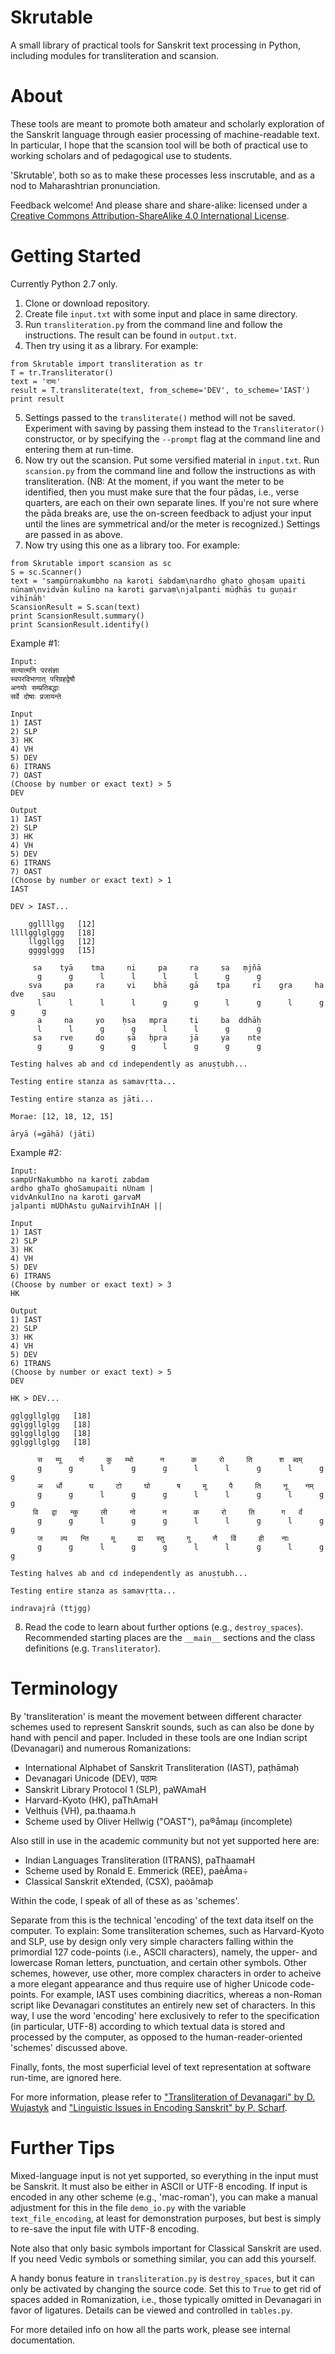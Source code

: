 # Skrutable

A small library of practical tools for Sanskrit text processing in Python, including modules for transliteration and scansion.

# About

These tools are meant to promote both amateur and scholarly exploration of the Sanskrit language through easier processing of machine-readable text. In particular, I hope that the scansion tool will be both of practical use to working scholars and of pedagogical use to students.

'Skrutable', both so as to make these processes less inscrutable, and as a nod to Maharashtrian pronunciation.

Feedback welcome! And please share and share-alike: licensed under a [Creative Commons Attribution-ShareAlike 4.0 International License](https://creativecommons.org/licenses/by-sa/4.0/).

# Getting Started

Currently Python 2.7 only.

1. Clone or download repository.
2. Create file `input.txt` with some input and place in same directory.
3. Run `transliteration.py` from the command line and follow the instructions. The result can be found in `output.txt`.
4. Then try using it as a library. For example:
~~~~
from Skrutable import transliteration as tr
T = tr.Transliterator()
text = 'रामः'
result = T.transliterate(text, from_scheme='DEV', to_scheme='IAST')
print result
~~~~
5. Settings passed to the `transliterate()` method will not be saved. Experiment with saving by passing them instead to the `Transliterator()` constructor, or by specifying the `--prompt` flag at the command line and entering them at run-time.
6. Now try out the scansion. Put some versified material in `input.txt`. Run `scansion.py` from the command line and follow the instructions as with transliteration. (NB: At the moment, if you want the meter to be identified, then you must make sure that the four pādas, i.e., verse quarters, are each on their own separate lines. If you're not sure where the pāda breaks are, use the on-screen feedback to adjust your input until the lines are symmetrical and/or the meter is recognized.) Settings are passed in as above.
7. Now try using this one as a library too. For example:
~~~~
from Skrutable import scansion as sc
S = sc.Scanner()
text = 'sampūrṇakumbho na karoti śabdam\nardho ghaṭo ghoṣam upaiti nūnam\nvidvān kulīno na karoti garvaṃ\njalpanti mūḍhās tu guṇair vihīnāḥ'
ScansionResult = S.scan(text)
print ScansionResult.summary()
print ScansionResult.identify()
~~~~
Example #1:
~~~~
Input: 
सत्यात्मनि परसंज्ञा
स्वपरविभागात् परिग्रहद्वेषौ
अनयोः सम्प्रतिबद्धाः
सर्वे दोषाः प्रजायन्ते

Input
1) IAST
2) SLP
3) HK
4) VH
5) DEV
6) ITRANS
7) OAST
(Choose by number or exact text) > 5
DEV

Output
1) IAST
2) SLP
3) HK
4) VH
5) DEV
6) ITRANS
7) OAST
(Choose by number or exact text) > 1
IAST

DEV > IAST...

    ggllllgg   [12]
llllgglglggg   [18]
    llggllgg   [12]
    gggglggg   [15]

     sa    tyā    tma     ni     pa     ra     sa   ṃjñā       
      g      g      l      l      l      l      g      g
    sva     pa     ra     vi    bhā     gā    tpa     ri    gra     ha    dve    ṣau       
      l      l      l      l      g      g      l      g      l      g      g      g
      a     na     yo    ḥsa   mpra     ti     ba  ddhāḥ       
      l      l      g      g      l      l      g      g
     sa    rve     do     ṣā   ḥpra     jā     ya    nte       
      g      g      g      g      l      g      g      g

Testing halves ab and cd independently as anuṣṭubh... 

Testing entire stanza as samavṛtta... 

Testing entire stanza as jāti...

Morae: [12, 18, 12, 15]

āryā (=gāhā) (jāti)
~~~~
Example #2:
~~~~
Input: 
sampUrNakumbho na karoti zabdam
ardho ghaTo ghoSamupaiti nUnam |
vidvAnkulIno na karoti garvaM
jalpanti mUDhAstu guNairvihInAH ||

Input
1) IAST
2) SLP
3) HK
4) VH
5) DEV
6) ITRANS
(Choose by number or exact text) > 3
HK

Output
1) IAST
2) SLP
3) HK
4) VH
5) DEV
6) ITRANS
(Choose by number or exact text) > 5
DEV

HK > DEV...

gglggllglgg   [18]
gglggllglgg   [18]
gglggllglgg   [18]
gglggllglgg   [18]

      स   म्पू    र्ण     कु   म्भो      न      क     रो     ति      श  ब्दम्       
      g      g      l      g      g      l      l      g      l      g      g
      अ   र्धो      घ     टो     घो      ष     मु     पै     ति     नू    नम्       
      g      g      l      g      g      l      l      g      l      g      g
     वि   द्वा   न्कु     ली     नो      न      क     रो     ति      ग   र्वं       
      g      g      l      g      g      l      l      g      l      g      g
      ज    ल्प   न्ति     मू     ढा   स्तु     गु     णै   र्वि     ही    नाः       
      g      g      l      g      g      l      l      g      l      g      g

Testing halves ab and cd independently as anuṣṭubh... 

Testing entire stanza as samavṛtta... 

indravajrā (ttjgg)
~~~~
8. Read the code to learn about further options (e.g., `destroy_spaces`). Recommended starting places are the `__main__` sections and the class definitions (e.g. `Transliterator`).

# Terminology

By 'transliteration' is meant the movement between different character schemes used to represent Sanskrit sounds, such as can also be done by hand with pencil and paper. Included in these tools are one Indian script (Devanagari) and numerous Romanizations:
* International Alphabet of Sanskrit Transliteration (IAST), paṭhāmaḥ
* Devanagari Unicode (DEV), पठामः
* Sanskrit Library Protocol 1 (SLP), paWAmaH
* Harvard-Kyoto (HK), paThAmaH
* Velthuis (VH), pa.thaama.h
* Scheme used by Oliver Hellwig ("OAST"), pa®åmaµ (incomplete)

Also still in use in the academic community but not yet supported here are:
* Indian Languages Transliteration (ITRANS), paThaamaH
* Scheme used by Ronald E. Emmerick (REE), paèÃma÷
* Classical Sanskrit eXtended, (CSX), paòâmaþ

Within the code, I speak of all of these as as 'schemes'.

Separate from this is the technical 'encoding' of the text data itself on the computer. To explain: Some transliteration schemes, such as Harvard-Kyoto and SLP, use by design only very simple characters falling within the primordial 127 code-points (i.e., ASCII characters), namely, the upper- and lowercase Roman letters, punctuation, and certain other symbols. Other schemes, however, use other, more complex characters in order to acheive a more elegant appearance and thus require use of higher Unicode code-points. For example, IAST uses combining diacritics, whereas a non-Roman script like Devanagari constitutes an entirely new set of characters. In this way, I use the word 'encoding' here exclusively to refer to the specification (in particular, UTF-8) according to which textual data is stored and processed by the computer, as opposed to the human-reader-oriented 'schemes' discussed above.

Finally, fonts, the most superficial level of text representation at software run-time, are ignored here.

For more information, please refer to ["Transliteration of Devanagari" by D. Wujastyk](http://indology.info/email/members/wujastyk/) and ["Linguistic Issues in Encoding Sanskrit" by P. Scharf](sanskritlibrary.org/Sanskrit/pub/lies_sl.pdf).

# Further Tips

Mixed-language input is not yet supported, so everything in the input must be Sanskrit. It must also be either in ASCII or UTF-8 encoding. If input is encoded in any other scheme (e.g., 'mac-roman'), you can make a manual adjustment for this in the file `demo_io.py` with the variable `text_file_encoding`, at least for demonstration purposes, but best is simply to re-save the input file with UTF-8 encoding.

Note also that only basic symbols important for Classical Sanskrit are used. If you need Vedic symbols or something similar, you can add this yourself.

A handy bonus feature in `transliteration.py` is `destroy_spaces`, but it can only be activated by changing the source code. Set this to `True` to get rid of spaces added in Romanization, i.e., those typically omitted in Devanagari in favor of ligatures. Details can be viewed and controlled in `tables.py`.

For more detailed info on how all the parts work, please see internal documentation.